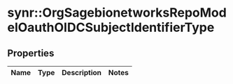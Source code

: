 # synr::OrgSagebionetworksRepoModelOauthOIDCSubjectIdentifierType


## Properties
Name | Type | Description | Notes
------------ | ------------- | ------------- | -------------


